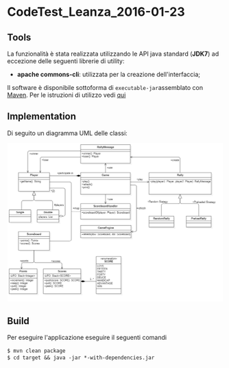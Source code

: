 # CodeTest_Leanza_2016-01-23

## Tools

La funzionalità è stata realizzata utilizzando le API java standard (**JDK7**) ad eccezione delle seguenti librerie di utility:

 - **apache commons-cli**: utilizzata per la creazione dell'interfaccia;

Il software è disponibile sottoforma di `executable-jar`assemblato con [Maven][]. Per le istruzioni di utilizzo vedi [qui](#build) 

## Implementation


Di seguito un diagramma UML delle classi:

![uml](https://raw.githubusercontent.com/fleanza74/CodeTest_Leanza_2016-01-23/master/src/main/doc/uml_tennis_2.png)


## Build

Per eseguire l'applicazione eseguire il seguenti comandi

```
$ mvn clean package
$ cd target && java -jar *-with-dependencies.jar
```


[Maven]: http://maven.apache.org/

